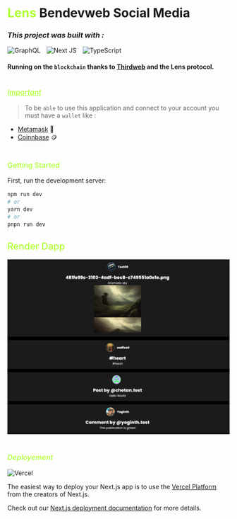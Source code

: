 # <span style="color: greenyellow;">**Lens**</span> Bendevweb Social Media

### _This project was built with :_

<div style="margin-bottom: 15px;"></div>

![GraphQL](https://img.shields.io/badge/-GraphQL-E10098?style=for-the-badge&logo=graphql&logoColor=white) <span style="margin-left: 10px;"></span> ![Next JS](https://img.shields.io/badge/Next-black?style=for-the-badge&logo=next.js&logoColor=white) <span style="margin-left: 10px;"></span> ![TypeScript](https://img.shields.io/badge/typescript-%23007ACC.svg?style=for-the-badge&logo=typescript&logoColor=white)

#### Running on the `blockchain` thanks to [Thirdweb](https://thirdweb.com) and the Lens protocol.

#

### <span style="color: greenyellow; font-weight: 500; text-decoration: underline">_Important_</span>

> To be `able` to use this application and connect to your account you must have a `wallet` like :

- [Metamask](https://metamask.com) 🦊
- [Coinnbase](https://coinbase.com) 🪙

#

### <span style="color: greenyellow; font-weight: 500;">Getting Started</span>

First, run the development server:

```bash
npm run dev
# or
yarn dev
# or
pnpn run dev
```

## <span style="color: greenyellow; font-weight: 500;">Render Dapp</span>

<img src="./public/assets/bendevweb-social-media-lens-protocol.png" />

#

### <span style="color: greenyellow; font-weight: 500;">_Deployement_</span>

![Vercel](https://img.shields.io/badge/vercel-%23000000.svg?style=for-the-badge&logo=vercel&logoColor=white)

The easiest way to deploy your Next.js app is to use the [Vercel Platform](https://vercel.com/new?utm_medium=default-template&filter=next.js&utm_source=create-next-app&utm_campaign=create-next-app-readme) from the creators of Next.js.

Check out our [Next.js deployment documentation](https://nextjs.org/docs/deployment) for more details.
